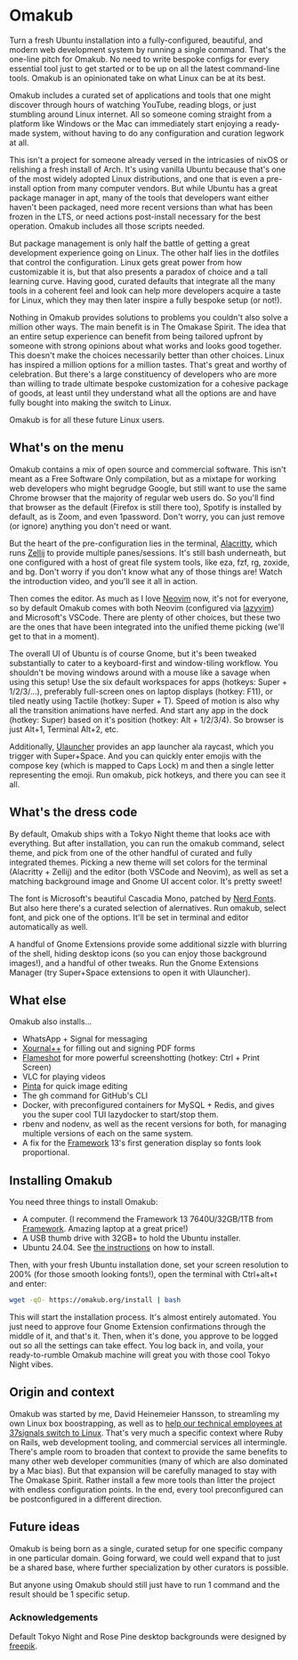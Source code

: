 # Omakub

Turn a fresh Ubuntu installation into a fully-configured, beautiful, and modern web development system by running a single command. That's the one-line pitch for Omakub. No need to write bespoke configs for every essential tool just to get started or to be up on all the latest command-line tools. Omakub is an opinionated take on what Linux can be at its best.

Omakub includes a curated set of applications and tools that one might discover through hours of watching YouTube, reading blogs, or just stumbling around Linux internet. All so someone coming straight from a platform like Windows or the Mac can immediately start enjoying a ready-made system, without having to do any configuration and curation legwork at all.

This isn't a project for someone already versed in the intricasies of nixOS or relishing a fresh install of Arch. It's using vanilla Ubuntu because that's one of the most widely adopted Linux distributions, and one that is even a pre-install option from many computer vendors. But while Ubuntu has a great package manager in apt, many of the tools that developers want either haven't been packaged, need more recent versions than what has been frozen in the LTS, or need actions post-install necessary for the best operation. Omakub includes all those scripts needed.

But package management is only half the battle of getting a great development experience going on Linux. The other half lies in the dotfiles that control the configuration. Linux gets great power from how customizable it is, but that also presents a paradox of choice and a tall learning curve. Having good, curated defaults that integrate all the many tools in a coherent feel and look can help more developers acquire a taste for Linux, which they may then later inspire a fully bespoke setup (or not!).

Nothing in Omakub provides solutions to problems you couldn't also solve a million other ways. The main benefit is in The Omakase Spirit. The idea that an entire setup experience can benefit from being tailored upfront by someone with strong opinions about what works and looks good together. This doesn't make the choices necessarily better than other choices. Linux has inspired a million options for a million tastes. That's great and worthy of celebration. But there's a large constituency of developers who are more than willing to trade ultimate bespoke customization for a cohesive package of goods, at least until they understand what all the options are and have fully bought into making the switch to Linux.

Omakub is for all these future Linux users.

## What's on the menu

Omakub contains a mix of open source and commercial software. This isn't meant as a Free Software Only compilation, but as a mixtape for working web developers who might begrudge Google, but still want to use the same Chrome browser that the majority of regular web users do. So you'll find that browser as the default (Firefox is still there too), Spotify is installed by default, as is Zoom, and even 1password. Don't worry, you can just remove (or ignore) anything you don't need or want.

But the heart of the pre-configuration lies in the terminal, [Alacritty](https://alacritty.org/), which runs [Zellij](https://zellij.dev/) to provide multiple panes/sessions. It's still bash underneath, but one configured with a host of great file system tools, like eza, fzf, rg, zoxide, and bg. Don't worry if you don't know what any of those things are! Watch the introduction video, and you'll see it all in action.

Then comes the editor. As much as I love [Neovim](https://neovim.io/) now, it's not for everyone, so by default Omakub comes with both Neovim (configured via [lazyvim](https://www.lazyvim.org/)) and Microsoft's VSCode. There are plenty of other choices, but these two are the ones that have been integrated into the unified theme picking (we'll get to that in a moment).

The overall UI of Ubuntu is of course Gnome, but it's been tweaked substantially to cater to a keyboard-first and window-tiling workflow. You shouldn't be moving windows around with a mouse like a savage when using this setup! Use the six default workspaces for apps (hotkeys: Super + 1/2/3/...), preferably full-screen ones on laptop displays (hotkey: F11), or tiled neatly using Tactile (hotkey: Super + T). Speed of motion is also why all the transition animations have nerfed. And start any app in the dock (hotkey: Super) based on it's position (hotkey: Alt + 1/2/3/4). So browser is just Alt+1, Terminal Alt+2, etc.

Additionally, [Ulauncher](https://ulauncher.io/) provides an app launcher ala raycast, which you trigger with Super+Space. And you can quickly enter emojis with the compose key (which is mapped to Caps Lock) m and then a single letter representing the emoji. Run omakub, pick hotkeys, and there you can see it all.

## What's the dress code

By default, Omakub ships with a Tokyo Night theme that looks ace with everything. But after installation, you can run the omakub command, select theme, and pick from one of the other handful of curated and fully integrated themes. Picking a new theme will set colors for the terminal (Alacritty + Zellij) and the editor (both VSCode and Neovim), as well as set a matching background image and Gnome UI accent color. It's pretty sweet!

The font is Microsoft's beautiful Cascadia Mono, patched by [Nerd Fonts](https://www.nerdfonts.com/). But also here there's a curated selection of alernatives. Run omakub, select font, and pick one of the options. It'll be set in terminal and editor automatically as well.

A handful of Gnome Extensions provide some additional sizzle with blurring of the shell, hiding desktop icons (so you can enjoy those background images!), and a handful of other tweaks. Run the Gnome Extensions Manager (try Super+Space extensions to open it with Ulauncher).

## What else

Omakub also installs...

- WhatsApp + Signal for messaging
- [Xournal++](https://xournalpp.github.io/) for filling out and signing PDF forms
- [Flameshot](https://flameshot.org/) for more powerful screenshotting (hotkey: Ctrl + Print Screen)
- VLC for playing videos
- [Pinta](https://www.pinta-project.com/) for quick image editing
- The gh command for GitHub's CLI
- Docker, with preconfigured containers for MySQL + Redis, and gives you the super cool TUI lazydocker to start/stop them. 
- rbenv and nodenv, as well as the recent versions for both, for managing multiple versions of each on the same system.
- A fix for the [Framework](https://frame.work/) 13's first generation display so fonts look proportional.

## Installing Omakub

You need three things to install Omakub:

- A computer. (I recommend the Framework 13 7640U/32GB/1TB from [Framework](https://frame.work/). Amazing laptop at a great price!)
- A USB thumb drive with 32GB+ to hold the Ubuntu installer.
- Ubuntu 24.04. See [the instructions](https://ubuntu.com/tutorials/install-ubuntu-desktop#1-overview) on how to install.

Then, with your fresh Ubuntu installation done, set your screen resolution to 200% (for those smooth looking fonts!), open the terminal with Ctrl+alt+t and enter:

```bash
wget -qO- https://omakub.org/install | bash
```

This will start the installation process. It's almost entirely automated. You just need to approve four Gnome Extension confirmations through the middle of it, and that's it. Then, when it's done, you approve to be logged out so all the settings can take effect. You log back in, and voila, your ready-to-rumble Omakub machine will great you with those cool Tokyo Night vibes.

## Origin and context

Omakub was started by me, David Heinemeier Hansson, to streamling my own Linux box boostrapping, as well as to [help our technical employees at 37signals switch to Linux](https://world.hey.com/dhh/linux-as-the-new-developer-default-at-37signals-ef0823b7). That's very much a specific context where Ruby on Rails, web development tooling, and commercial services all intermingle. There's ample room to broaden that context to provide the same benefits to many other web developer communities (many of which are also dominated by a Mac bias). But that expansion will be carefully managed to stay with The Omakase Spirit. Rather install a few more tools than litter the project with endless configuration points. In the end, every tool preconfigured can be postconfigured in a different direction.

## Future ideas

Omakub is being born as a single, curated setup for one specific company in one particular domain. Going forward, we could well expand that to just be a shared base, where further specialization by other curators is possible.

But anyone using Omakub should still just have to run 1 command and the result should be 1 specific setup.

### Acknowledgements

Default Tokyo Night and Rose Pine desktop backgrounds were designed by [freepik](https://freepik.com).
